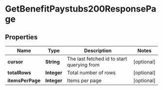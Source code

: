 

# GetBenefitPaystubs200ResponsePage


## Properties

| Name | Type | Description | Notes |
|------------ | ------------- | ------------- | -------------|
|**cursor** | **String** | The last fetched id to start querying from |  [optional] |
|**totalRows** | **Integer** | Total number of rows |  [optional] |
|**itemsPerPage** | **Integer** | Items per page |  [optional] |



